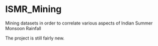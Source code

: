 # ISMR_Mining
Mining datasets in order to correlate various aspects of Indian Summer Monsoon Rainfall

The project is still fairly new.

